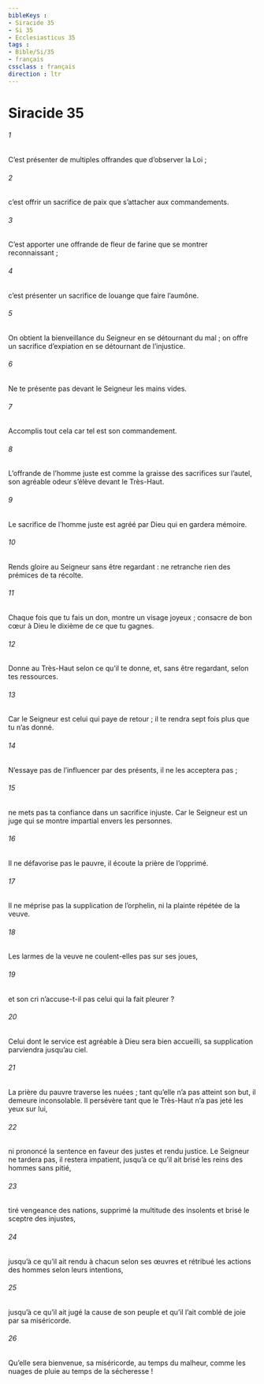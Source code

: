 ```yaml
---
bibleKeys : 
- Siracide 35
- Si 35
- Ecclesiasticus 35
tags : 
- Bible/Si/35
- français
cssclass : français
direction : ltr
---
```


# Siracide 35

###### 1
C’est présenter de multiples offrandes
que d’observer la Loi ;
###### 2
c’est offrir un sacrifice de paix
que s’attacher aux commandements.
###### 3
C’est apporter une offrande de fleur de farine
que se montrer reconnaissant ;
###### 4
c’est présenter un sacrifice de louange
que faire l’aumône.
###### 5
On obtient la bienveillance du Seigneur
en se détournant du mal ;
on offre un sacrifice d’expiation
en se détournant de l’injustice.
###### 6
Ne te présente pas devant le Seigneur les mains vides.
###### 7
Accomplis tout cela car tel est son commandement.
###### 8
L’offrande de l’homme juste
est comme la graisse des sacrifices sur l’autel,
son agréable odeur s’élève devant le Très-Haut.
###### 9
Le sacrifice de l’homme juste est agréé par Dieu
qui en gardera mémoire.
###### 10
Rends gloire au Seigneur sans être regardant :
ne retranche rien des prémices de ta récolte.
###### 11
Chaque fois que tu fais un don, montre un visage joyeux ;
consacre de bon cœur à Dieu le dixième de ce que tu gagnes.
###### 12
Donne au Très-Haut selon ce qu’il te donne,
et, sans être regardant, selon tes ressources.
###### 13
Car le Seigneur est celui qui paye de retour ;
il te rendra sept fois plus que tu n’as donné.
###### 14
N’essaye pas de l’influencer par des présents,
il ne les acceptera pas ;
###### 15
ne mets pas ta confiance dans un sacrifice injuste.
Car le Seigneur est un juge
qui se montre impartial envers les personnes.
###### 16
Il ne défavorise pas le pauvre,
il écoute la prière de l’opprimé.
###### 17
Il ne méprise pas la supplication de l’orphelin,
ni la plainte répétée de la veuve.
###### 18
Les larmes de la veuve ne coulent-elles pas sur ses joues,
###### 19
et son cri n’accuse-t-il pas celui qui la fait pleurer ?
###### 20
Celui dont le service est agréable à Dieu sera bien accueilli,
sa supplication parviendra jusqu’au ciel.
###### 21
La prière du pauvre traverse les nuées ;
tant qu’elle n’a pas atteint son but, il demeure inconsolable.
Il persévère tant que le Très-Haut n’a pas jeté les yeux sur lui,
###### 22
ni prononcé la sentence en faveur des justes et rendu justice.
Le Seigneur ne tardera pas,
il restera impatient,
jusqu’à ce qu’il ait brisé les reins des hommes sans pitié,
###### 23
tiré vengeance des nations,
supprimé la multitude des insolents
et brisé le sceptre des injustes,
###### 24
jusqu’à ce qu’il ait rendu à chacun selon ses œuvres
et rétribué les actions des hommes selon leurs intentions,
###### 25
jusqu’à ce qu’il ait jugé la cause de son peuple
et qu’il l’ait comblé de joie par sa miséricorde.
###### 26
Qu’elle sera bienvenue, sa miséricorde, au temps du malheur,
comme les nuages de pluie au temps de la sécheresse !
